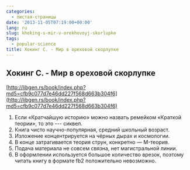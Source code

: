 ```yaml
---
categories:
  - листая-страницы
date: '2013-11-05T07:19:00+00:00'
lang: ru
slug: khoking-s-mir-v-orekhovoyj-skorlupke
tags:
  - popular-science
title: Хокинг С. - Мир в ореховой скорлупке
---
```


## Хокинг С. - Мир в ореховой скорлупке

[http://libgen.rs/book/index.php?md5=cfb9c077d7e46dd227f568d663b304f6](http://libgen.rs/book/index.php?md5=cfb9c077d7e46dd227f568d663b304f6)  

<!--more-->

1.  Если «Кратчайшую историю» можно назвать ремейком «Краткой теории», то это --- сиквел.
2.  Книга чисто научно-популярная, средний школьный возраст.
3.  Изложение концентрируется на чёрных дырах и космологии.
4.  В конце затрагивается теория струн, конкретно — M-теория.
5.  Подача материала не совсем связна, нет магистральной линии.
6.  В оформлении используется большое количество врезок, поэтому читать книгу в формате fb2 положительно невозможно.
